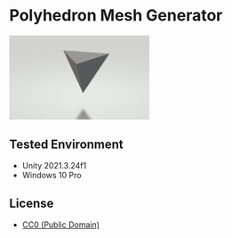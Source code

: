 # Polyhedron Mesh Generator

<img src="./Documentation~/Images/RegularTetrahedronMesh.png" width="50%">

## Tested Environment
- Unity 2021.3.24f1
- Windows 10 Pro

## License
- [CC0 (Public Domain)](https://creativecommons.org/publicdomain/zero/1.0/deed.en)
